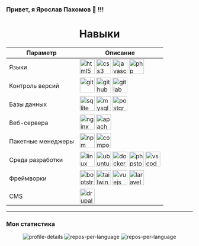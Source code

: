 ### Привет, я Ярослав Пахомов 👋 !!!


<h1 align='center'>Навыки</h1>

<div align="center">
  
| Параметр | Описание |
| ------ | ----------- |
| Языки   | <img src="https://cdn.jsdelivr.net/gh/devicons/devicon/icons/html5/html5-plain-wordmark.svg" title="html5" alt = 'html5' width = '40px' height = '40px'/> <img src="https://cdn.jsdelivr.net/gh/devicons/devicon/icons/css3/css3-plain-wordmark.svg" title="css3" alt = 'css3' width = '40px' height = '40px'/> <img src="https://cdn.jsdelivr.net/gh/devicons/devicon/icons/javascript/javascript-original.svg" title="javascript" alt = 'javascript' width = '40px' height = '40px'/> <img src="https://cdn.jsdelivr.net/gh/devicons/devicon/icons/php/php-original.svg" title="php" alt = 'php' width = '40px' height = '40px'/> |
| Контроль версий | <img src="https://cdn.jsdelivr.net/gh/devicons/devicon/icons/git/git-original.svg" title="git" alt = 'git' width = '40px' height = '40px'/> <img src="https://cdn.jsdelivr.net/gh/devicons/devicon/icons/github/github-original.svg" title="github" alt = 'github' width = '40px' height = '40px'/> <img src="https://cdn.jsdelivr.net/gh/devicons/devicon/icons/gitlab/gitlab-original.svg" title="gitlab" alt = 'gitlab' width = '40px' height = '40px'/> |
| Базы данных    |  <img src="https://cdn.jsdelivr.net/gh/devicons/devicon/icons/sqlite/sqlite-original.svg" title="sqlite" alt = 'sqlite' width = '40px' height = '40px'/> <img src="https://cdn.jsdelivr.net/gh/devicons/devicon/icons/mysql/mysql-original.svg" title="mysql" alt = 'mysql' width = '40px' height = '40px'/> <img src="https://cdn.jsdelivr.net/gh/devicons/devicon/icons/postgresql/postgresql-plain-wordmark.svg" title="postgresql" alt = 'postgresql' width = '40px' height = '40px'/> |
| Веб-сервера    |  <img src="https://cdn.jsdelivr.net/gh/devicons/devicon/icons/nginx/nginx-original.svg" title="nginx" alt = 'nginx' width = '40px' height = '40px'/> <img src="https://cdn.jsdelivr.net/gh/devicons/devicon/icons/apache/apache-original-wordmark.svg" title="apache" alt = 'apache' width = '40px' height = '40px'/> |
| Пакетные менеджеры    |  <img src="https://cdn.jsdelivr.net/gh/devicons/devicon/icons/npm/npm-original-wordmark.svg" title="npm" alt = 'npm' width = '40px' height = '40px'/> <img src="https://cdn.jsdelivr.net/gh/devicons/devicon/icons/composer/composer-original.svg" title="composer" alt = 'composer' width = '40px' height = '40px'/> |
| Среда разработки    |  <img src="https://cdn.jsdelivr.net/gh/devicons/devicon/icons/linux/linux-plain.svg" title="linux" alt = 'linux' width = '40px' height = '40px'/> <img src="https://cdn.jsdelivr.net/gh/devicons/devicon/icons/ubuntu/ubuntu-plain.svg" title="ubuntu" alt = 'ubuntu' width = '40px' height = '40px'/> <img src="https://cdn.jsdelivr.net/gh/devicons/devicon/icons/docker/docker-plain.svg" title="docker" alt = 'docker' width = '40px' height = '40px'/> <img src="https://cdn.jsdelivr.net/gh/devicons/devicon/icons/phpstorm/phpstorm-plain.svg" title="phpstorm" alt = 'phpstorm' width = '40px' height = '40px'/> <img src="https://cdn.jsdelivr.net/gh/devicons/devicon/icons/vscode/vscode-original.svg" title="vscode" alt = 'vscode' width = '40px' height = '40px'/> |
| Фреймворки    |  <img src="https://cdn.jsdelivr.net/gh/devicons/devicon/icons/bootstrap/bootstrap-original-wordmark.svg" title="bootstrap" alt = 'bootstrap' width = '40px' height = '40px'/> <img src="https://cdn.jsdelivr.net/gh/devicons/devicon/icons/tailwindcss/tailwindcss-plain.svg" title="tailwindcss" alt = 'tailwindcss' width = '40px' height = '40px'/> <img src="https://cdn.jsdelivr.net/gh/devicons/devicon/icons/vuejs/vuejs-original.svg" title="vuejs" alt = 'vuejs' width = '40px' height = '40px'/> <img src="https://cdn.jsdelivr.net/gh/devicons/devicon/icons/laravel/laravel-plain.svg" title="laravel" alt = 'laravel' width = '40px' height = '40px'/> |
| CMS    |  <img src="https://cdn.jsdelivr.net/gh/devicons/devicon/icons/drupal/drupal-original.svg" title="drupal"  alt = 'drupal' width = '40px' height = '40px'/> |

</div>

***


### Моя статистика

<div id='stat' align="center" width = '100%'>

  <img src="http://github-profile-summary-cards.vercel.app/api/cards/profile-details?username=Yaroslav-Pakhomov&theme=github_dark" alt = 'profile-details'/>

  <img src="http://github-profile-summary-cards.vercel.app/api/cards/repos-per-language?username=Yaroslav-Pakhomov&theme=github_dark" alt = 'repos-per-language'/>
  
  <img src="http://github-profile-summary-cards.vercel.app/api/cards/most-commit-language?username=Yaroslav-Pakhomov&theme=github_dark" alt = 'repos-per-language'/>
  
  <!-- <img src="http://github-profile-summary-cards.vercel.app/api/cards/stats?username=Yaroslav-Pakhomov&theme=github_dark" alt = 'repos-per-language'/> -->

</div>






<!--
**Yaroslav-Pakhomov/Yaroslav-Pakhomov** is a ✨ _special_ ✨ repository because its `README.md` (this file) appears on your GitHub profile.

Here are some ideas to get you started:

- 🔭 I’m currently working on ...
- 🌱 I’m currently learning ...
- 👯 I’m looking to collaborate on ...
- 🤔 I’m looking for help with ...
- 💬 Ask me about ...
- 📫 How to reach me: ...
- 😄 Pronouns: ...
- ⚡ Fun fact: ...
-->
